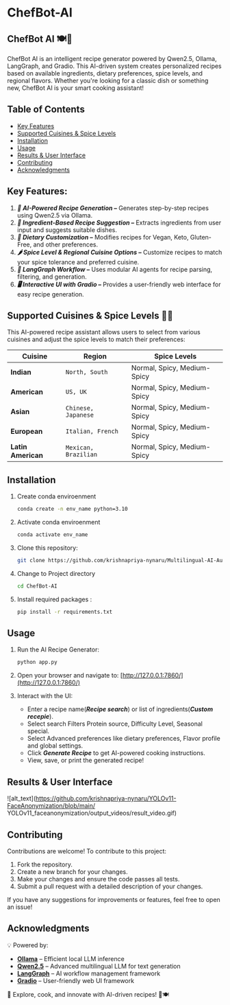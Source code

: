 # ChefBot-AI
## ChefBot AI 🍽️🤖
ChefBot AI is an intelligent recipe generator powered by Qwen2.5, Ollama, LangGraph, and Gradio. This AI-driven system creates personalized recipes based on available ingredients, dietary preferences, spice levels, and regional flavors. Whether you're looking for a classic dish or something new, ChefBot AI is your smart cooking assistant!


## Table of Contents
- [Key Features](#key-features)
- [Supported Cuisines & Spice Levels](#key-features)
- [Installation](#installation)
- [Usage](#usage)
- [Results & User Interface](#results)
- [Contributing](#contributing)
- [Acknowledgments](#acknowledgments)

## Key Features:
1. ***🍳 AI-Powered Recipe Generation –*** Generates step-by-step recipes using Qwen2.5 via Ollama.
2. ***🥕 Ingredient-Based Recipe Suggestion –*** Extracts ingredients from user input and suggests suitable dishes.
3. ***🥗 Dietary Customization –*** Modifies recipes for Vegan, Keto, Gluten-Free, and other preferences.
4. ***🌶️ Spice Level & Regional Cuisine Options –*** Customize recipes to match your spice tolerance and preferred cuisine.
5. ***🔄 LangGraph Workflow –*** Uses modular AI agents for recipe parsing, filtering, and generation.
6. ***🖥️ Interactive UI with Gradio –*** Provides a user-friendly web interface for easy recipe generation.

## Supported Cuisines & Spice Levels 🥘🔥

This AI-powered recipe assistant allows users to select from various cuisines and adjust the spice levels to match their preferences:

| **Cuisine**            | **Region** | **Spice Levels** |
|-------------------------|---------|-----------------------------------------------------------|
| **Indian**        | `North, South`     | Normal, Spicy, Medium-Spicy|
| **American**          | `US, UK`     | Normal, Spicy, Medium-Spicy|
| **Asian**           | `Chinese, Japanese`     | Normal, Spicy, Medium-Spicy  |
| **European**   | `Italian, French`     |Normal, Spicy, Medium-Spicy|
| **Latin American**            | `Mexican, Brazilian`     |Normal, Spicy, Medium-Spicy |

## Installation
1. Create conda enviroenment 
    ```bash
    conda create -n env_name python=3.10
2. Activate conda enviroenment
    ```bash
    conda activate env_name
3. Clone this repository:
   ```bash
   git clone https://github.com/krishnapriya-nynaru/Multilingual-AI-Audiobook-Narrator.git
2. Change to Project directory
    ```bash
    cd ChefBot-AI
3. Install required packages :
    ```bash
    pip install -r requirements.txt

## Usage
1. Run the AI Recipe Generator:
    ```bash
    python app.py
2. Open your browser and navigate to: [http://127.0.0.1:7860/](http://127.0.0.1:7860/)

3. Interact with the UI:
    - Enter a recipe name(***Recipe search***) or list of ingredients(***Custom recepie***).
    - Select search Filters Protein source, Difficulty Level, Seasonal special. 
    - Select Advanced preferences like dietary preferences, Flavor profile and global settings.
    - Click ***Generate Recipe*** to get AI-powered cooking instructions.
    - View, save, or print the generated recipe!

## Results & User Interface

![alt_text](https://github.com/krishnapriya-nynaru/YOLOv11-FaceAnonymization/blob/main/
YOLOv11_faceanonymization/output_videos/result_video.gif)

## Contributing 
Contributions are welcome! To contribute to this project:
1. Fork the repository.
2. Create a new branch for your changes.
3. Make your changes and ensure the code passes all tests.
4. Submit a pull request with a detailed description of your changes.

If you have any suggestions for improvements or features, feel free to open an issue!

## Acknowledgments  

💡 Powered by:

- [**Ollama**](https://ollama.com/library/qwen2.5) – Efficient local LLM inference
- [**Qwen2.5**](https://huggingface.co/Qwen/Qwen2.5-3B) – Advanced multilingual LLM for text generation
- [**LangGraph**](https://github.com/langchain-ai/langgraph) – AI workflow management framework
- [**Gradio**](https://www.gradio.app/) – User-friendly web UI framework

🔗 Explore, cook, and innovate with AI-driven recipes! 🚀🍽️

